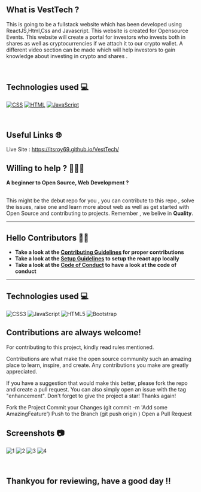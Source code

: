 ## What is VestTech ? 

This is going to be a fullstack website which has been developed using ReactJS,Html,Css and Javascript. This website is created for Opensource Events. This website will create a portal for investors who invests both in shares as well as cryptocurrencies if we attach it to our crypto wallet. A different video section can be made which will help investors to gain knowledge about investing in crypto and shares  .

<br/>

## Technologies used 💻
<a href="https://github.com/search?q=user%3ADenverCoder1+is%3Arepo+language%3Acss"><img alt="CSS" src="https://img.shields.io/badge/CSS%20-%231572B6.svg?logo=css3&logoColor=white"></a>
 <a href="https://github.com/search?q=user%3ADenverCoder1+is%3Arepo+language%3Ahtml"><img alt="HTML" src="https://img.shields.io/badge/HTML%20-%23E34F26.svg?logo=html5&logoColor=white"></a>
 <a href="https://github.com/search?q=user%3ADenverCoder1+is%3Arepo+language%3Ajavascript"><img alt="JavaScript" src="https://img.shields.io/badge/JavaScript%20-%23F7DF1E.svg?logo=javascript&logoColor=black"></a>
 
 <br/>

##  Useful Links 🌐
Live Site : https://itsroy69.github.io/VestTech/

## Willing to help ? 👩🏻‍💻

**A beginner to Open Source, Web Development ?**  
<br/>

This might be the debut repo for you , you can contribute to this repo , solve the issues, raise one and learn more about web as well as get started with Open Source and contributing to projects. Remember , we belive in **Quality**.

---

## Hello Contributors 👋🏻

- **Take a look at the [Contributing Guidelines](Contributing.md) for proper contributions**
- **Take a look at the [Setup Guidelines](rules/Setup.md) to setup the react app locally**
- **Take a look at the [Code of Conduct](rules/Conduct.md) to have a look at the code of conduct**

---

## Technologies used 💻

<!-- ![React](https://img.shields.io/badge/react-%2320232a.svg?style=for-the-badge&logo=react&logoColor=%2361DAFB)
![React Router](https://img.shields.io/badge/React_Router-CA4245?style=for-the-badge&logo=react-router&logoColor=white) -->
![CSS3](https://img.shields.io/badge/css3-%231572B6.svg?style=for-the-badge&logo=css3&logoColor=white)
![JavaScript](https://img.shields.io/badge/javascript-%23323330.svg?style=for-the-badge&logo=javascript&logoColor=%23F7DF1E)
![HTML5](https://img.shields.io/badge/html5-%23E34F26.svg?style=for-the-badge&logo=html5&logoColor=white)
![Bootstrap](https://img.shields.io/badge/bootstrap-%23563D7C.svg?style=for-the-badge&logo=bootstrap&logoColor=white)
<!-- ![Netlify](https://img.shields.io/badge/netlify-%23000000.svg?style=for-the-badge&logo=netlify&logoColor=#00C7B7) -->


##  Contributions are always welcome!

For contributing to this project, kindly read rules mentioned.

Contributions are what make the open source community such an amazing place to learn, inspire, and create. Any contributions you make are greatly appreciated.

If you have a suggestion that would make this better, please fork the repo and create a pull request. You can also simply open an issue with the tag "enhancement". Don't forget to give the project a star! Thanks again!

Fork the Project
Commit your Changes (git commit -m 'Add some AmazingFeature')
Push to the Branch (git push origin )
Open a Pull Request

## Screenshots 📷

![1](https://user-images.githubusercontent.com/78967360/148340328-cbad8948-c377-4e96-9f2c-42fdac9b6ead.png)
![2](https://user-images.githubusercontent.com/78967360/148340403-9a63dea7-6aea-43ca-a51f-ea2c09d8f965.png)
![3](https://user-images.githubusercontent.com/78967360/148340508-ef46aedf-a962-4fda-a278-69e376004e0b.png)
![4](https://user-images.githubusercontent.com/78967360/148340571-b9f40c7d-39b3-41c6-b4a6-492bdf2df17a.png)


<br/>

## Thankyou for reviewing, have a good day !!
